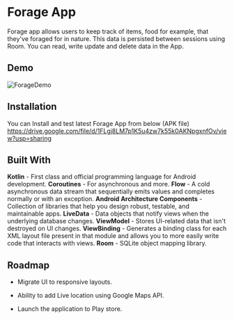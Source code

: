
# Forage App

Forage app allows users to keep track of items, food for example, that they've foraged for in nature. This data is persisted between sessions using Room. You can read, write update and delete data in the App. 


## Demo

![ForageDemo](https://user-images.githubusercontent.com/33487695/172335749-53104827-80e3-40d2-a3ce-a8012e83f04e.gif)


## Installation

You can Install and test latest Forage App from below (APK file)
https://drive.google.com/file/d/1FLgj8LM7p1K5u4zw7k55k0AKNpgxnfOv/view?usp=sharing

    
## Built With


**Kotlin** - First class and official programming language for Android development.
**Coroutines** - For asynchronous and more.
**Flow** - A cold asynchronous data stream that sequentially emits values and completes normally or with an exception.
**Android Architecture Components** - Collection of libraries that help you design robust, testable, and maintainable apps.
    **LiveData** - Data objects that notify views when the underlying database changes.
    **ViewModel** - Stores UI-related data that isn't destroyed on UI changes.
    **ViewBinding** - Generates a binding class for each XML layout file present in that module and allows you to more easily write code that interacts with views.
    **Room** - SQLite object mapping library.


## Roadmap

- Migrate UI to responsive layouts.

- Ability to add Live location using Google Maps API.

- Launch the application to Play store.

